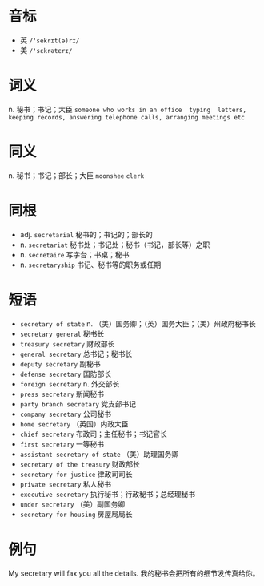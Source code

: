 # 音标

- 英 `/'sekrɪt(ə)rɪ/`
- 美 `/'sɛkrətɛrɪ/`

# 词义

n. 秘书；书记；大臣
`someone who works in an office  typing  letters, keeping records, answering telephone calls, arranging meetings etc`

# 同义

n. 秘书；书记；部长；大臣
`moonshee` `clerk`

# 同根

- adj. `secretarial` 秘书的；书记的；部长的
- n. `secretariat` 秘书处；书记处；秘书（书记，部长等）之职
- n. `secretaire` 写字台；书桌；秘书
- n. `secretaryship` 书记、秘书等的职务或任期

# 短语

- `secretary of state` n. （美）国务卿；（英）国务大臣；（美）州政府秘书长
- `secretary general` 秘书长
- `treasury secretary` 财政部长
- `general secretary` 总书记；秘书长
- `deputy secretary` 副秘书
- `defense secretary` 国防部长
- `foreign secretary` n. 外交部长
- `press secretary` 新闻秘书
- `party branch secretary` 党支部书记
- `company secretary` 公司秘书
- `home secretary` （英国）内政大臣
- `chief secretary` 布政司；主任秘书；书记官长
- `first secretary` 一等秘书
- `assistant secretary of state` （美）助理国务卿
- `secretary of the treasury` 财政部长
- `secretary for justice` 律政司司长
- `private secretary` 私人秘书
- `executive secretary` 执行秘书；行政秘书；总经理秘书
- `under secretary` （美）副国务卿
- `secretary for housing` 房屋局局长

# 例句

My secretary will fax you all the details.
我的秘书会把所有的细节发传真给你。


